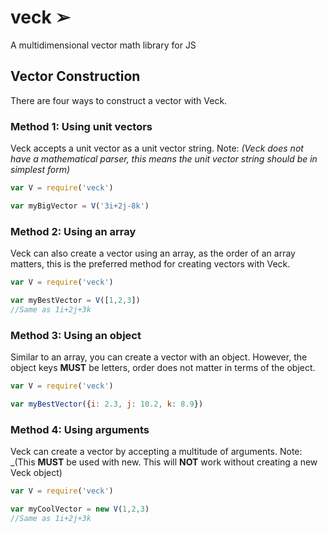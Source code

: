 # veck ➢
A multidimensional vector math library for JS

## Vector Construction
There are four ways to construct a vector with Veck.

### Method 1: Using unit vectors
Veck accepts a unit vector as a unit vector string. Note: _(Veck does not have a mathematical parser, this means the unit vector string should be in simplest form)_
```js
var V = require('veck')

var myBigVector = V('3i+2j-8k')
```

### Method 2: Using an array
Veck can also create a vector using an array, as the order of an array matters, this is the preferred method for creating vectors with Veck.
```js
var V = require('veck')

var myBestVector = V([1,2,3])
//Same as 1i+2j+3k
```
### Method 3: Using an object
Similar to an array, you can create a vector with an object. However, the object keys **MUST** be letters, order does not matter in terms of the object.
```js
var V = require('veck')

var myBestVector({i: 2.3, j: 10.2, k: 8.9})
```
### Method 4: Using arguments
Veck can create a vector by accepting a multitude of arguments. Note: _(This **MUST** be used with new. This will **NOT** work without creating a new Veck object) 
```js
var V = require('veck')

var myCoolVector = new V(1,2,3)
//Same as 1i+2j+3k
```